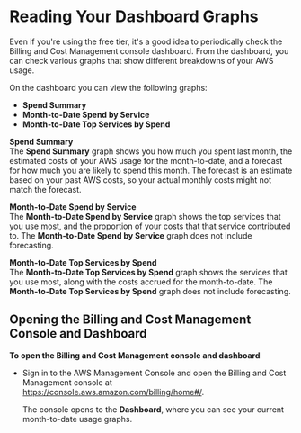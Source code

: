 # Reading Your Dashboard Graphs<a name="view-billing-dashboard"></a>

Even if you're using the free tier, it's a good idea to periodically check the Billing and Cost Management console dashboard\. From the dashboard, you can check various graphs that show different breakdowns of your AWS usage\.

On the dashboard you can view the following graphs:
+ **Spend Summary**
+ **Month\-to\-Date Spend by Service**
+ **Month\-to\-Date Top Services by Spend**

**Spend Summary**  
The **Spend Summary** graph shows you how much you spent last month, the estimated costs of your AWS usage for the month\-to\-date, and a forecast for how much you are likely to spend this month\. The forecast is an estimate based on your past AWS costs, so your actual monthly costs might not match the forecast\.

**Month\-to\-Date Spend by Service**  
The **Month\-to\-Date Spend by Service** graph shows the top services that you use most, and the proportion of your costs that that service contributed to\. The **Month\-to\-Date Spend by Service** graph does not include forecasting\.

**Month\-to\-Date Top Services by Spend**  
The **Month\-to\-Date Top Services by Spend** graph shows the services that you use most, along with the costs accrued for the month\-to\-date\. The **Month\-to\-Date Top Services by Spend** graph does not include forecasting\.

## Opening the Billing and Cost Management Console and Dashboard<a name="opening-billing-dashboard"></a>

**To open the Billing and Cost Management console and dashboard**
+ Sign in to the AWS Management Console and open the Billing and Cost Management console at [https://console\.aws\.amazon\.com/billing/home\#/](https://console.aws.amazon.com/billing/home)\.

  The console opens to the **Dashboard**, where you can see your current month\-to\-date usage graphs\.